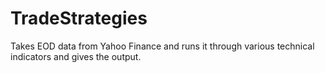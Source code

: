 # TradeStrategies
Takes EOD data from Yahoo Finance and runs it through various technical indicators and gives the output.
